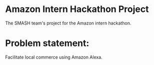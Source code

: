 # Amazon Intern Hackathon Project
The SMASH team's project for the Amazon intern hackathon.

# Problem statement: 
Facilitate local commerce using Amazon Alexa.
